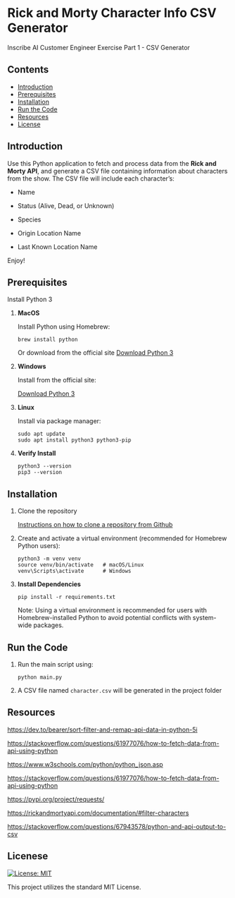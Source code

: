 # Rick and Morty Character Info CSV Generator

Inscribe AI Customer Engineer Exercise Part 1 - CSV Generator

## Contents

- [Introduction](#introduction)
- [Prerequisites](#prerequisites)
- [Installation](#installation)
- [Run the Code](#run-the-code)
- [Resources](#resources)
- [License](#License)

## Introduction

Use this Python application to fetch and process data from the **Rick and Morty API**, and generate a CSV file containing information about characters from the show. The CSV file will include each character’s:

- Name

- Status (Alive, Dead, or Unknown)

- Species

- Origin Location Name

- Last Known Location Name

Enjoy!

## Prerequisites

Install Python 3

1. **MacOS**
   <p>Install Python using Homebrew:</p>

   ```
   brew install python
   ```

   Or download from the official site [Download Python 3](https://www.python.org/downloads/)

2. **Windows**
   <p>Install from the official site:</p>

   [Download Python 3](https://www.python.org/downloads/)

3. **Linux**
   <p>Install via package manager:<p>

   ```
   sudo apt update
   sudo apt install python3 python3-pip
   ```

4. **Verify Install**

   ```
   python3 --version
   pip3 --version
   ```

## Installation

1. Clone the repository

   [Instructions on how to clone a repository from Github](https://docs.github.com/en/repositories/creating-and-managing-repositories/cloning-a-repository)

2. Create and activate a virtual environment (recommended for Homebrew Python users):

   ```
   python3 -m venv venv
   source venv/bin/activate   # macOS/Linux
   venv\Scripts\activate      # Windows

   ```

3. **Install Dependencies**

   ```
   pip install -r requirements.txt
   ```

   Note: Using a virtual environment is recommended for users with Homebrew-installed Python to avoid potential conflicts with system-wide packages.

## Run the Code

1. Run the main script using:

   ```
   python main.py
   ```

2. A CSV file named `character.csv` will be generated in the project folder

## Resources

https://dev.to/bearer/sort-filter-and-remap-api-data-in-python-5i

https://stackoverflow.com/questions/61977076/how-to-fetch-data-from-api-using-python

https://www.w3schools.com/python/python_json.asp

https://stackoverflow.com/questions/61977076/how-to-fetch-data-from-api-using-python

https://pypi.org/project/requests/

https://rickandmortyapi.com/documentation/#filter-characters

https://stackoverflow.com/questions/67943578/python-and-api-output-to-csv

## Licenese

[![License: MIT](https://img.shields.io/badge/License-MIT-yellow.svg)](https://opensource.org/licenses/MIT)

This project utilizes the standard MIT License.
